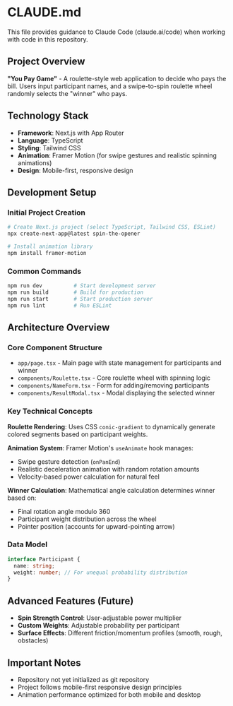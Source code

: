 # CLAUDE.md

This file provides guidance to Claude Code (claude.ai/code) when working with code in this repository.

## Project Overview

**"You Pay Game"** - A roulette-style web application to decide who pays the bill. Users input participant names, and a swipe-to-spin roulette wheel randomly selects the "winner" who pays.

## Technology Stack

- **Framework**: Next.js with App Router
- **Language**: TypeScript
- **Styling**: Tailwind CSS
- **Animation**: Framer Motion (for swipe gestures and realistic spinning animations)
- **Design**: Mobile-first, responsive design

## Development Setup

### Initial Project Creation
```bash
# Create Next.js project (select TypeScript, Tailwind CSS, ESLint)
npx create-next-app@latest spin-the-opener

# Install animation library
npm install framer-motion
```

### Common Commands
```bash
npm run dev          # Start development server
npm run build        # Build for production
npm run start        # Start production server
npm run lint         # Run ESLint
```

## Architecture Overview

### Core Component Structure
- `app/page.tsx` - Main page with state management for participants and winner
- `components/Roulette.tsx` - Core roulette wheel with spinning logic
- `components/NameForm.tsx` - Form for adding/removing participants
- `components/ResultModal.tsx` - Modal displaying the selected winner

### Key Technical Concepts

**Roulette Rendering**: Uses CSS `conic-gradient` to dynamically generate colored segments based on participant weights.

**Animation System**: Framer Motion's `useAnimate` hook manages:
- Swipe gesture detection (`onPanEnd`)
- Realistic deceleration animation with random rotation amounts
- Velocity-based power calculation for natural feel

**Winner Calculation**: Mathematical angle calculation determines winner based on:
- Final rotation angle modulo 360
- Participant weight distribution across the wheel
- Pointer position (accounts for upward-pointing arrow)

### Data Model
```typescript
interface Participant {
  name: string;
  weight: number; // For unequal probability distribution
}
```

## Advanced Features (Future)

- **Spin Strength Control**: User-adjustable power multiplier
- **Custom Weights**: Adjustable probability per participant
- **Surface Effects**: Different friction/momentum profiles (smooth, rough, obstacles)

## Important Notes

- Repository not yet initialized as git repository
- Project follows mobile-first responsive design principles
- Animation performance optimized for both mobile and desktop